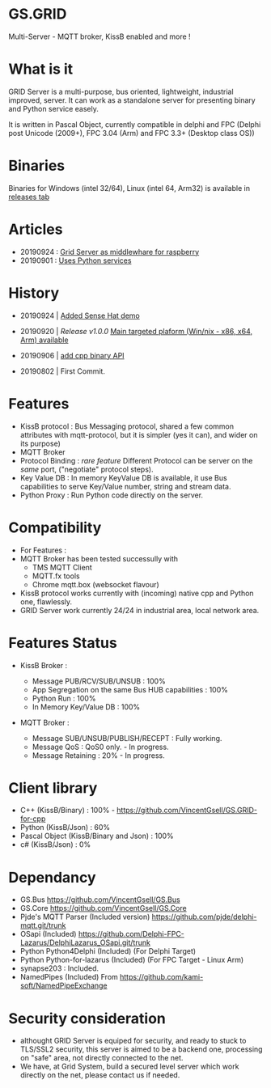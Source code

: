 # GS.GRID
 Multi-Server  - MQTT broker, KissB enabled and more !
  
# What is it
GRID Server is a multi-purpose, bus oriented, lightweight, industrial improved, server. 
It can work as a standalone server for presenting binary and Python service easely.

It is written in Pascal Object, currently compatible in delphi and FPC (Delphi post Unicode (2009+), FPC 3.04 (Arm) and FPC 3.3+ (Desktop class OS)) 

# Binaries
Binaries for Windows (intel 32/64), Linux (intel 64, Arm32) is available in [releases tab](https://github.com/GRIDSystemSAS/GS.GRID/releases)

# Articles
- 20190924 : [Grid Server as middlewhare for raspberry](https://grids.systems/2019/09/24/delphi-gridserver-and-raspberrys-sense-hat/)
- 20190901 : [Uses Python services](https://grids.systems/2019/08/29/grid-server-focus-on-python-services/)

# History
- 20190924 | [Added Sense Hat demo](https://grids.systems/2019/09/24/delphi-gridserver-and-raspberrys-sense-hat/)
- 20190920 | *Release v1.0.0* [Main targeted plaform (Win/nix - x86, x64, Arm) available](https://github.com/GRIDSystemSAS/GS.GRID/releases)

- 20190906 | [add cpp binary API](https://github.com/VincentGsell/GS.GRID-for-cpp)
- 20190802 | First Commit.

# Features

- KissB protocol : Bus Messaging protocol, shared a few common attributes with mqtt-protocol, but it is simpler (yes it can), and wider on its purpose)
- MQTT Broker
- Protocol Binding : *rare feature* Different Protocol can be server on the *same* port, ("negotiate" protocol steps).
- Key Value DB : In memory KeyValue DB is available, it use Bus capabilities to serve Key/Value number, string and stream data.
- Python Proxy : Run Python code directly on the server.

# Compatibility 

- For Features : 
- MQTT Broker has been tested successully with
  - TMS MQTT Client
  - MQTT.fx tools
  - Chrome mqtt.box (websocket flavour)
 - KissB protocol works currently with (incoming) native cpp and Python one, flawlessly.
 - GRID Server work currently 24/24 in industrial area, local network area.
 
 # Features Status
 
 - KissB Broker : 
   - Message PUB/RCV/SUB/UNSUB : 100%
   - App Segregation on the same Bus HUB capabilities : 100%
   - Python Run : 100%
   - In Memory Key/Value DB : 100%
   
  - MQTT Broker : 
    - Message SUB/UNSUB/PUBLISH/RECEPT : Fully working.
    - Message QoS : QoS0 only. - In progress.
    - Message Retaining : 20% - In progress.
 
# Client library

- C++ (KissB/Binary) : 100% - https://github.com/VincentGsell/GS.GRID-for-cpp
- Python (KissB/Json) : 60%
- Pascal Object (KissB/Binary and Json) : 100%
- c# (KissB/Json) : 0%

# Dependancy

- GS.Bus https://github.com/VincentGsell/GS.Bus
- GS.Core https://github.com/VincentGsell/GS.Core
- Pjde's MQTT Parser (Included version) https://github.com/pjde/delphi-mqtt.git/trunk
- OSapi (Included) https://github.com/Delphi-FPC-Lazarus/DelphiLazarus_OSapi.git/trunk
- Python Python4Delphi (Included) (For Delphi Target)
- Python Python-for-lazarus (Included) (For FPC Target - Linux Arm)
- synapse203 : Included.
- NamedPipes (Included) From https://github.com/kami-soft/NamedPipeExchange

# Security consideration
 
 - althought GRID Server is equiped for security, and ready to stuck to TLS/SSL2 security, this server is aimed to be a backend one, processing on "safe" area, not directly connected to the net. 
 - We have, at Grid System, build a secured level server which work directly on the net, please contact us if needed. 
 
